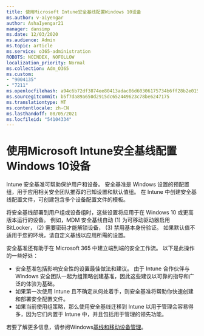 ```yaml
---
title: 使用Microsoft Intune安全基线配置Windows 10设备
ms.author: v-aiyengar
author: AshaIyengar21
manager: dansimp
ms.date: 12/03/2020
ms.audience: Admin
ms.topic: article
ms.service: o365-administration
ROBOTS: NOINDEX, NOFOLLOW
localization_priority: Normal
ms.collection: Adm_O365
ms.custom:
- "9004135"
- "7211"
ms.openlocfilehash: a94c6b72df3874ee80413adac86d60306175734b6ff28b2e015e05eec6f3838b
ms.sourcegitcommit: b5f7da89a650d2915dc652449623c78be6247175
ms.translationtype: MT
ms.contentlocale: zh-CN
ms.lasthandoff: 08/05/2021
ms.locfileid: "54104334"
---
```

# <a name="use-microsoft-intune-security-baselines-to-configure-windows-10-devices"></a>使用Microsoft Intune安全基线配置Windows 10设备

Intune 安全基准可帮助保护用户和设备。 安全基准是 Windows 设置的预配置组，用于应用相关安全团队推荐的已知设置和默认值组。 在 Intune 中创建安全基线配置文件，可创建包含多个设备配置文件的模板。

将安全基线部署到用户组或设备组时，这些设置将应用于在 Windows 10 或更高版本运行的设备。 例如，MDM 安全基线自动 (1) 为可移动驱动器启用 BitLocker， (2) 需要密码才能解锁设备， (3) 禁用基本身份验证。 如果默认值不适用于您的环境，请自定义基线以应用所需的设置。

安全基准还有助于在 Microsoft 365 中建立端到端的安全工作流。 以下是此操作的一些好处：

- 安全基准包括影响安全性的设置最佳做法和建议。 由于 Intune 合作伙伴与 Windows 安全团队一起为组策略创建基准，因此这些建议以可靠的指导和广泛的体验为基础。
- 如果第一次使用 Intune 且不确定从何处着手，则安全基准将帮助你快速创建和部署安全配置文件。
- 如果当前使用组策略，那么使用安全基线迁移到 Intune 以用于管理会容易得多，因为它们内置于 Intune 中，并且包括用于管理的领先功能。

若要了解更多信息，请参阅Windows[基线和](https://go.microsoft.com/fwlink/?linkid=2141503)[移动设备管理](https://go.microsoft.com/fwlink/?linkid=2141701)。